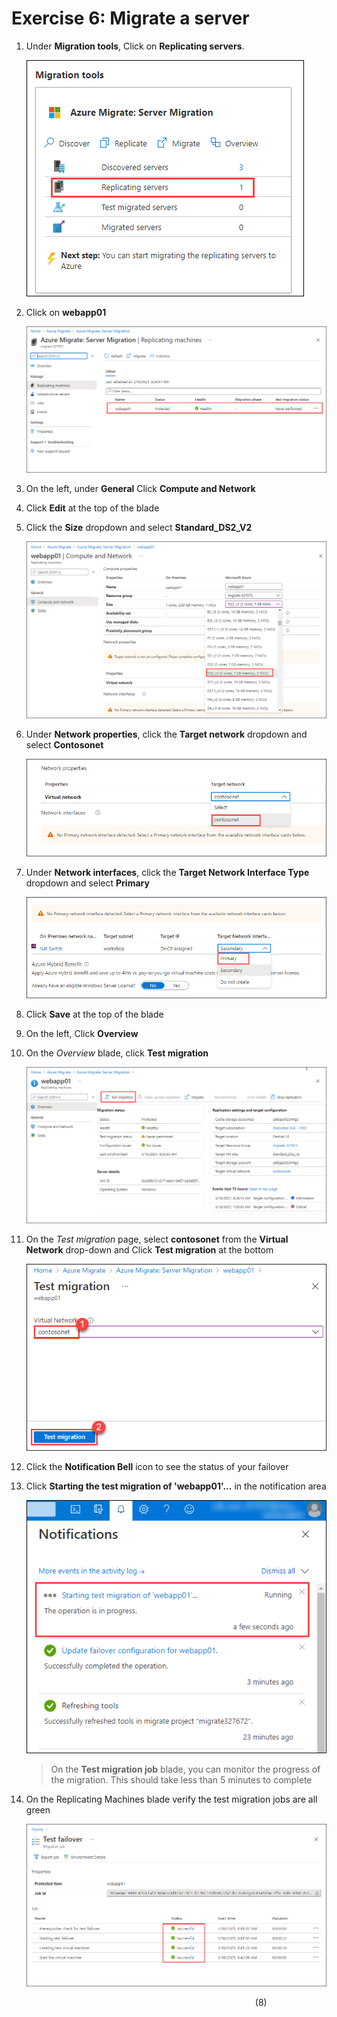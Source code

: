 
# Exercise 6: Migrate a server

1. Under **Migration tools**, Click on **Replicating servers**.

   ![Access and Migrate](image/discoverassess-30.png)
   
1. Click on **webapp01**

   ![Access and Migrate](image/discoverassess-31.png)
   
1. On the left, under **General** Click **Compute and Network**

1. Click **Edit** at the top of the blade

1. Click the **Size** dropdown and select **Standard_DS2_V2**

   ![Access and Migrate](image/discoverassess-33.png)
   
1. Under **Network properties**, click the **Target network** dropdown and select **Contosonet**

   ![Access and Migrate](image/discoverassess-34.png)

1. Under **Network interfaces**, click the **Target Network Interface Type** dropdown and select **Primary**

   ![Access and Migrate](image/discoverassess-35.png)

1. Click **Save** at the top of the blade

1. On the left, Click **Overview**

1. On the *Overview* blade, click **Test migration**

   ![Access and Migrate](image/discoverassess-36.png)

1. On the *Test migration* page, select **contosonet** from the **Virtual Network** drop-down and Click **Test migration** at the bottom

   ![Access and Migrate](image/discoverassess-37.png)

1. Click the **Notification Bell** icon to see the status of your failover

1. Click **Starting the test migration of 'webapp01'...** in the notification area

   ![Access and Migrate](image/discoverassess-38.png)

	>On the **Test migration job** blade, you can monitor the progress of the migration. This should take less than 5 minutes to complete 
	
1. On the Replicating Machines blade verify the test migration jobs are all green

   ![Access and Migrate](image/discoverassess-39.png)



&nbsp;&nbsp;&nbsp;&nbsp;&nbsp;&nbsp;&nbsp;&nbsp;&nbsp;&nbsp;&nbsp;&nbsp;&nbsp;&nbsp;&nbsp;&nbsp;&nbsp;&nbsp;&nbsp;&nbsp;&nbsp;&nbsp;&nbsp;&nbsp;&nbsp;&nbsp;&nbsp;&nbsp;&nbsp;&nbsp;&nbsp;&nbsp;&nbsp;&nbsp;&nbsp;&nbsp;&nbsp;&nbsp;&nbsp;&nbsp;&nbsp;&nbsp;&nbsp;&nbsp;&nbsp;&nbsp;&nbsp;&nbsp;&nbsp;&nbsp;&nbsp;&nbsp;&nbsp;&nbsp;&nbsp;&nbsp;&nbsp;&nbsp;&nbsp;&nbsp;&nbsp;&nbsp;&nbsp;&nbsp;&nbsp;&nbsp;&nbsp;&nbsp;&nbsp;&nbsp;&nbsp;&nbsp;&nbsp;&nbsp;&nbsp;&nbsp;&nbsp;&nbsp;&nbsp;&nbsp;&nbsp;&nbsp;&nbsp;&nbsp;&nbsp;&nbsp;&nbsp;&nbsp;&nbsp;&nbsp;&nbsp;&nbsp;&nbsp;&nbsp;&nbsp;&nbsp;&nbsp;&nbsp;&nbsp;(8)
